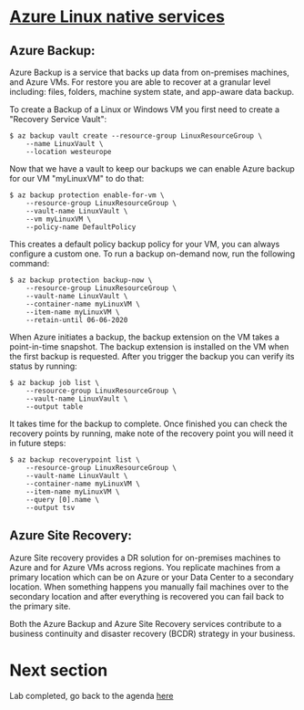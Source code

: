 
[Azure Linux native services](azure-linux-services.md)
===========================

Azure Backup: 
--------------
Azure Backup is a service that backs up data from on-premises machines, and Azure VMs. For restore you are able to recover at a granular level including: files, folders, machine system state, and app-aware data backup.

To create a Backup of a Linux or Windows VM you first need to create a "Recovery Service Vault": 

```
$ az backup vault create --resource-group LinuxResourceGroup \
    --name LinuxVault \
    --location westeurope
```

Now that we have a vault to keep our backups we can enable Azure backup for our VM "myLinuxVM" to do that:

```
$ az backup protection enable-for-vm \
    --resource-group LinuxResourceGroup \
    --vault-name LinuxVault \
    --vm myLinuxVM \
    --policy-name DefaultPolicy
```

This creates a default policy backup policy for your VM, you can always configure a custom one. To run a backup on-demand now, run the following command: 

```
$ az backup protection backup-now \
    --resource-group LinuxResourceGroup \
    --vault-name LinuxVault \
    --container-name myLinuxVM \
    --item-name myLinuxVM \
    --retain-until 06-06-2020
```
When Azure initiates a backup, the backup extension on the VM takes a point-in-time snapshot. The backup extension is installed on the VM when the first backup is requested. After you trigger the backup you can verify its status by running: 

```
$ az backup job list \
    --resource-group LinuxResourceGroup \
    --vault-name LinuxVault \
    --output table
```

It takes time for the backup to complete. Once finished you can check the recovery points by running, make note of the recovery point you will need it in future steps:

```
$ az backup recoverypoint list \
    --resource-group LinuxResourceGroup \
    --vault-name LinuxVault \
    --container-name myLinuxVM \
    --item-name myLinuxVM \
    --query [0].name \
    --output tsv
```

Azure Site Recovery: 
-------------------
Azure Site recovery provides a DR solution for on-premises machines to Azure and for Azure VMs across regions. You replicate machines from a primary location which can be on Azure or your Data Center to a secondary location. When something happens you manually fail machines over to the secondary location and after everything is recovered you can fail back to the primary site.

Both the Azure Backup and Azure Site Recovery services contribute to a business continuity and disaster recovery (BCDR) strategy in your business. 

Next section
================

Lab completed, go back to the agenda [here](README.md)




